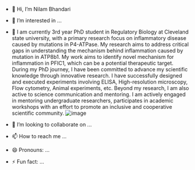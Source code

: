 - 👋 Hi, I’m Nilam Bhandari
- 👀 I’m interested in ...
- 🌱 I am currently 3rd year PhD student in Regulatory Biology at Cleveland state university, with a primary research focus on inflammatory disease caused by mutations in P4-ATPase. My research aims to address critical gaps in understanding the mechanism behind inflammation caused by mutation in ATP8b1. My work aims to identify novel mechanism for inflammation in PFIC1, which can be a potential therapeutic target. During my PhD journey, I have been committed to advance my scientific knowledge through innovative research. I have successfully designed and executed experiments involving ELISA, High-resolution microscopy, Flow cytometry, Animal experiments, etc. Beyond my research, I am also active to science communication and mentoring. I am actively engaged in mentoring undergraduate researchers, participates in academic workshops with an effort to promote an inclusive and cooperative scientific community. ![image](https://github.com/user-attachments/assets/ea25ec4c-76db-4c4f-8b2f-3ff3157a744e)

- 💞️ I’m looking to collaborate on ...
- 📫 How to reach me ...
- 😄 Pronouns: ...
- ⚡ Fun fact: ...

<!---
bhannilam/bhannilam is a ✨ special ✨ repository because its `README.md` (this file) appears on your GitHub profile.
You can click the Preview link to take a look at your changes.
--->
